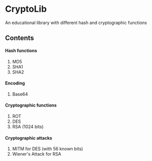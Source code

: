 # CryptoLib
An educational library with different hash and cryptographic functions

## Contents

#### Hash functions

1. MD5
2. SHA1
3. SHA2

#### Encoding

1. Base64 


#### Cryptographic functions

1. ROT
2. DES 
3. RSA (1024 bits)

#### Cryptographic attacks

1. MITM for DES (with 56 known bits)
2. Wiener's Attack for RSA